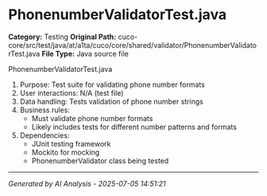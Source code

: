 # PhonenumberValidatorTest.java

**Category:** Testing
**Original Path:** cuco-core/src/test/java/at/a1ta/cuco/core/shared/validator/PhonenumberValidatorTest.java
**File Type:** Java source file

PhonenumberValidatorTest.java
1. Purpose: Test suite for validating phone number formats
2. User interactions: N/A (test file)
3. Data handling: Tests validation of phone number strings
4. Business rules:
   - Must validate phone number formats
   - Likely includes tests for different number patterns and formats
5. Dependencies:
   - JUnit testing framework
   - Mockito for mocking
   - PhonenumberValidator class being tested

---
*Generated by AI Analysis - 2025-07-05 14:51:21*
